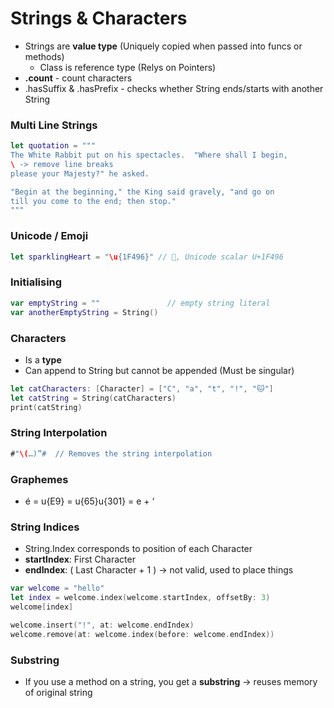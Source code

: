 # Strings & Characters

* Strings are **value type** (Uniquely copied when passed into funcs or methods)
  * Class is reference type (Relys on Pointers)
* **.count** - count characters
* .hasSuffix & .hasPrefix - checks whether String ends/starts with another String

### Multi Line Strings
```swift
let quotation = """
The White Rabbit put on his spectacles.  "Where shall I begin,
\ -> remove line breaks
please your Majesty?" he asked.

"Begin at the beginning," the King said gravely, "and go on
till you come to the end; then stop."
"""
```

### Unicode / Emoji
```swift
let sparklingHeart = "\u{1F496}" // 💖, Unicode scalar U+1F496
```

### Initialising 
```swift
var emptyString = ""               // empty string literal
var anotherEmptyString = String()
```

### Characters
* Is a **type** 
* Can append to String but cannot be appended (Must be singular)
```swift
let catCharacters: [Character] = ["C", "a", "t", "!", "🐱"] 
let catString = String(catCharacters) 
print(catString) 
```

### String Interpolation
```swift
#"\(…)”#  // Removes the string interpolation
```

### Graphemes
* é = u{E9} = u{65}u{301} = e + ‘

### String Indices
* String.Index corresponds to position of each Character
* **startIndex**: First Character
* **endIndex**: ( Last Character + 1 ) -> not valid, used to place things

```swift
var welcome = "hello" 
let index = welcome.index(welcome.startIndex, offsetBy: 3) 
welcome[index] 

welcome.insert("!", at: welcome.endIndex) 
welcome.remove(at: welcome.index(before: welcome.endIndex))
```

### Substring

* If you use a method on a string, you get a **substring** ->  reuses memory of original string